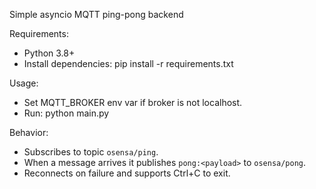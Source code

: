 Simple asyncio MQTT ping-pong backend

Requirements:
- Python 3.8+
- Install dependencies: pip install -r requirements.txt

Usage:
- Set MQTT_BROKER env var if broker is not localhost.
- Run: python main.py

Behavior:
- Subscribes to topic `osensa/ping`.
- When a message arrives it publishes `pong:<payload>` to `osensa/pong`.
- Reconnects on failure and supports Ctrl+C to exit.
